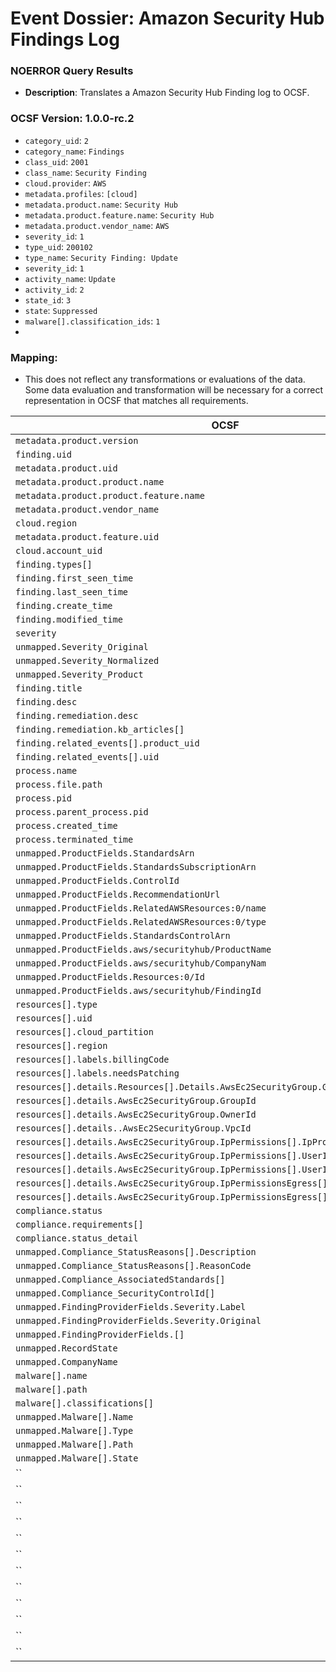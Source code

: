 # Event Dossier: Amazon Security Hub Findings Log
### NOERROR Query Results
- **Description**: Translates a Amazon Security Hub Finding log to OCSF. 

 ### OCSF Version: 1.0.0-rc.2
 - `category_uid`: `2`
 - `category_name`: `Findings`
 - `class_uid`: `2001`
 - `class_name`: `Security Finding`
 - `cloud.provider`: `AWS`
 - `metadata.profiles`: `[cloud]`
 - `metadata.product.name`: `Security Hub`
 - `metadata.product.feature.name`: `Security Hub`
 - `metadata.product.vendor_name`: `AWS`
 - `severity_id`: `1`
 - `type_uid`: `200102`
 - `type_name`: `Security Finding: Update`
 - `severity_id`: `1`
 - `activity_name`: `Update`
 - `activity_id`: `2`
 - `state_id`: `3`
 - `state`: `Suppressed`
 - `malware[].classification_ids`: `1`
 - 
 ### Mapping:
 - This does not reflect any transformations or evaluations of the data. Some data evaluation and transformation will be necessary for a correct representation in OCSF that matches all requirements.

| OCSF                       | Raw             |
| -------------------------- | ----------------|
|`metadata.product.version` | `Schemaversion`       |
|`finding.uid`|`Id`|
|`metadata.product.uid`|`ProductArn`|
|`metadata.product.product.name`|`ProductName`|
|`metadata.product.product.feature.name`|`ProductName`|
|`metadata.product.vendor_name`|`CompanyName`|
|`cloud.region`|`Region`|
|`metadata.product.feature.uid`|`GeneratorId`|
|`cloud.account_uid`|`AwsAccountId`|
|`finding.types[]`|`Types[]`|
|`finding.first_seen_time`|`FirstObservedAt`|
|`finding.last_seen_time`|`LastObservedAt`|
|`finding.create_time`|`CreatedAt`|
|`finding.modified_time`|`UpdatedAt`|
|`severity`|`Severity.Label`|
|`unmapped.Severity_Original`|`Severity.Original`|
|`unmapped.Severity_Normalized`|`Severity.Normalized`|
|`unmapped.Severity_Product`|`Severity.Product`|
|`finding.title`|`Title`|
|`finding.desc`|`Description`|
|`finding.remediation.desc`|`Remediation.Recommendation.Text`|
|`finding.remediation.kb_articles[]`|`Remediation.Recommendation.Url`|
|`finding.related_events[].product_uid`|`RelatedFindings[].ProductArn`|
|`finding.related_events[].uid`|`RelatedFindings[].Id`|
|`process.name`|`Process.name`|
|`process.file.path`|`Process.Path`|
|`process.pid`|`Process.Pid`|
|`process.parent_process.pid`|`Process.ParentPid`|
|`process.created_time`|`Process.LaunchedAt`|
|`process.terminated_time`|`Process.TerminatedAt`|
|`unmapped.ProductFields.StandardsArn`|`ProductFields.StandardsArn`|
|`unmapped.ProductFields.StandardsSubscriptionArn`|`ProductFields.StandardsSubscriptionArn`|
|`unmapped.ProductFields.ControlId`|`ProductFields.ControlId`|
|`unmapped.ProductFields.RecommendationUrl`|`ProductFields.RecommendationUrl`|
|`unmapped.ProductFields.RelatedAWSResources:0/name`|`ProductFields.RelatedAWSResources:0/name`|
|`unmapped.ProductFields.RelatedAWSResources:0/type`|`ProductFields.RelatedAWSResources:0/type`|
|`unmapped.ProductFields.StandardsControlArn`|`ProductFields.StandardsControlArn`|
|`unmapped.ProductFields.aws/securityhub/ProductName`|`ProductFields.aws/securityhub/ProductName`|
|`unmapped.ProductFields.aws/securityhub/CompanyNam`|`ProductFields.aws/securityhub/CompanyName`|
|`unmapped.ProductFields.Resources:0/Id`|`ProductFields.Resources:0/Id`|
|`unmapped.ProductFields.aws/securityhub/FindingId`|`ProductFields.aws/securityhub/FindingId`|
|`resources[].type`|`Resources[].Type`|
|`resources[].uid`|`Resources[].Id`|
|`resources[].cloud_partition`|`Resources[].Partition`|
|`resources[].region`|`Resources[].Region`|
|`resources[].labels.billingCode`|`Resources[].Tags.billingCode`|
|`resources[].labels.needsPatching`|`Resources[].Tags.needsPatching`|
|`resources[].details.Resources[].Details.AwsEc2SecurityGroup.GroupName`|`Resources[].Details.AwsEc2SecurityGroup.GroupName`|
|`resources[].details.AwsEc2SecurityGroup.GroupId`|`Resources[].Details.AwsEc2SecurityGroup.GroupId`|
|`resources[].details.AwsEc2SecurityGroup.OwnerId`|`Resources[].Details.AwsEc2SecurityGroup.OwnerId`|
|`resources[].details..AwsEc2SecurityGroup.VpcId`|`Resources[].Details.AwsEc2SecurityGroup.VpcId`|
|`resources[].details.AwsEc2SecurityGroup.IpPermissions[].IpProtocol`|`Resources[].Details.AwsEc2SecurityGroup.IpPermissions[].IpProtocol`|
|`resources[].details.AwsEc2SecurityGroup.IpPermissions[].UserIdGroupPairs[].GroupId`|`Resources[].Details.AwsEc2SecurityGroup.IpPermissions[].UserIdGroupPairs[].GroupId`|
|`resources[].details.AwsEc2SecurityGroup.IpPermissions[].UserIdGroupPairs[].UserId`|`Resources[].Details.AwsEc2SecurityGroup.IpPermissions[].UserIdGroupPairs[].UserId`|
|`resources[].details.AwsEc2SecurityGroup.IpPermissionsEgress[].IpProtocol`|`Resources[].Details.AwsEc2SecurityGroup.IpPermissionsEgress[].IpProtocol`|
|`resources[].details.AwsEc2SecurityGroup.IpPermissionsEgress[].IpRanges[].CidrIp`|`Resources[].Details.AwsEc2SecurityGroup.IpPermissionsEgress[].IpRanges[].CidrIp`|
|`compliance.status`|`Compliance.Status`|
|`compliance.requirements[]`|`Compliance.RelatedRequirements[]`|
|`compliance.status_detail`|`Compliance.StatusReasons[].Description`|
|`unmapped.Compliance_StatusReasons[].Description`|`Compliance.StatusReasons[].Description`|
|`unmapped.Compliance_StatusReasons[].ReasonCode`|`Compliance.StatusReasons[].ReasonCode`|
|`unmapped.Compliance_AssociatedStandards[]`|`Compliance.AssociatedStandards[]`|
|`unmapped.Compliance_SecurityControlId[]`|`Compliance.SecurityControlId[]`|
|`unmapped.FindingProviderFields.Severity.Label`|`FindingProviderFields.Severity.Label`|
|`unmapped.FindingProviderFields.Severity.Original`|`FindingProviderFields.Severity.Original`|
|`unmapped.FindingProviderFields.[]`|`FindingProviderFields.[]`|
|`unmapped.RecordState`|`RecordState`|
|`unmapped.CompanyName`|`CompanyName`|
|`malware[].name`|`Malware[].Name`|
|`malware[].path`|`Malware[].Path`|
|`malware[].classifications[]`|`Malware[].Type`|
|`unmapped.Malware[].Name`|`Malware[].Name`|
|`unmapped.Malware[].Type`|`Malware[].Type`|
|`unmapped.Malware[].Path`|`Malware[].Path`|
|`unmapped.Malware[].State`|`Malware[].State`|
|``|``|
|``|``|
|``|``|
|``|``|
|``|``|
|``|``|
|``|``|
|``|``|
|``|``|
|``|``|
|``|``|
|``|``|
